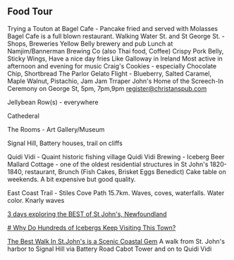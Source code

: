 ## Food Tour

Trying a Touton at Bagel Cafe - Pancake fried and served with Molasses
Bagel Cafe is a full blown restaurant.
Walking Water St. and St George St. - Shops, Breweries
Yellow Belly brewery and pub
Lunch at Namjim/Bannerman Brewing Co (also Thai food, Coffee) Crispy Pork Belly, Sticky Wings, Have a nice day fries
Like Galloway in Ireland
Most active in afternoon and evening for music
Craig's Cookies - especially Chocolate Chip, Shortbread
The Parlor Gelato Flight - Blueberry, Salted Caramel, Maple Walnut, Pistachio, Jam Jam
Trraper John's Home of the Screech-In Ceremony on George St, 5pm, 7pm,9pm register@christanspub.com

Jellybean Row(s) - everywhere

Cathederal

The Rooms - Art Gallery/Museum

Signal Hill, Battery houses, trail on cliffs

Quidi Vidi - Quaint historic fishing village
Quidi Vidi Brewing - Iceberg Beer
Mallard Cottage - one of the oldest residential structures in St John's 1820-1840, restaurant, Brunch (Fish Cakes, Brisket Eggs Benedict) Cake table on weekends. A bit expensive but good quality.

East Coast Trail - Stiles Cove Path 15.7km. Waves, coves, waterfalls. Water color. Knarly waves

[3 days exploring the BEST of St John's, Newfoundland](https://www.youtube.com/watch?v=c_QQlhbSpQg)

[# Why Do Hundreds of Icebergs Keep Visiting This Town?](https://www.youtube.com/watch?v=zGmQQwkCFaI)

[The Best Walk In St.John's is a Scenic Coastal Gem](https://www.youtube.com/watch?v=eWydZZBfkEA)
A walk from St. John's harbor to Signal Hill via Battery Road
Cabot Tower
and on to Quidi Vidi